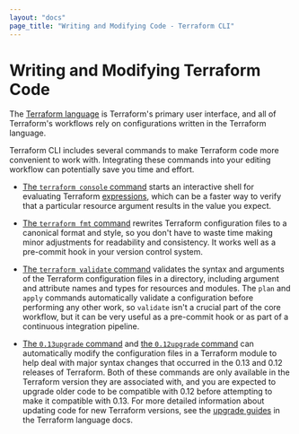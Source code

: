 ```yaml
---
layout: "docs"
page_title: "Writing and Modifying Code - Terraform CLI"
---
```


# Writing and Modifying Terraform Code

The [Terraform language](/docs/language/index.html) is Terraform's primary
user interface, and all of Terraform's workflows rely on configurations written
in the Terraform language.

Terraform CLI includes several commands to make Terraform code more convenient
to work with. Integrating these commands into your editing workflow can
potentially save you time and effort.

- [The `terraform console` command](/docs/commands/console.html) starts an
  interactive shell for evaluating Terraform
  [expressions](/docs/language/expressions/index.html), which can be a faster way
  to verify that a particular resource argument results in the value you expect.


- [The `terraform fmt` command](/docs/commands/fmt.html) rewrites Terraform
  configuration files to a canonical format and style, so you don't have to
  waste time making minor adjustments for readability and consistency. It works
  well as a pre-commit hook in your version control system.

- [The `terraform validate` command](/docs/commands/validate.html) validates the
  syntax and arguments of the Terraform configuration files in a directory,
  including argument and attribute names and types for resources and modules.
  The `plan` and `apply` commands automatically validate a configuration before
  performing any other work, so `validate` isn't a crucial part of the core
  workflow, but it can be very useful as a pre-commit hook or as part of a
  continuous integration pipeline.

- [The `0.13upgrade` command](/docs/commands/0.13upgrade.html) and
  [the `0.12upgrade` command](/docs/commands/0.12upgrade.html) can automatically
  modify the configuration files in a Terraform module to help deal with major
  syntax changes that occurred in the 0.13 and 0.12 releases of Terraform. Both
  of these commands are only available in the Terraform version they are
  associated with, and you are expected to upgrade older code to be compatible
  with 0.12 before attempting to make it compatible with 0.13. For more detailed
  information about updating code for new Terraform versions, see the [upgrade
  guides](/upgrade-guides/index.html) in the Terraform language docs.
